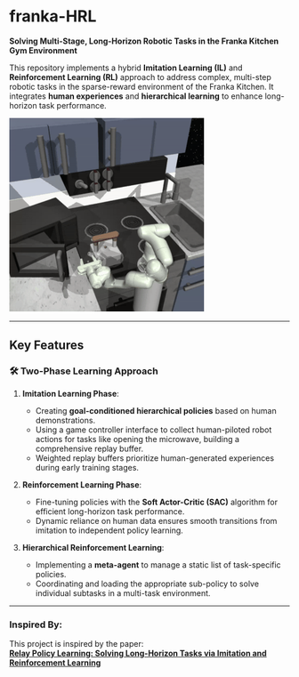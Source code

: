 # franka-HRL  

**Solving Multi-Stage, Long-Horizon Robotic Tasks in the Franka Kitchen Gym Environment**  

This repository implements a hybrid **Imitation Learning (IL)** and **Reinforcement Learning (RL)** approach to address complex, multi-step robotic tasks in the sparse-reward environment of the Franka Kitchen. It integrates **human experiences** and **hierarchical learning** to enhance long-horizon task performance.  

<img src="./thumbnails/Screencastfrom2024-10-2419-09-26-ezgif.com-video-to-gif-converter.gif" alt="Franka-HRL" width="350"/>

---

## Key Features  
### 🛠 **Two-Phase Learning Approach**  
1. **Imitation Learning Phase**:  
   - Creating **goal-conditioned hierarchical policies** based on human demonstrations.  
   - Using a game controller interface to collect human-piloted robot actions for tasks like opening the microwave, building a comprehensive replay buffer.  
   - Weighted replay buffers prioritize human-generated experiences during early training stages.  

2. **Reinforcement Learning Phase**:  
   - Fine-tuning policies with the **Soft Actor-Critic (SAC)** algorithm for efficient long-horizon task performance.  
   - Dynamic reliance on human data ensures smooth transitions from imitation to independent policy learning.  

3. **Hierarchical Reinforcement Learning**:
    - Implementing a **meta-agent** to manage a static list of task-specific policies.  
    - Coordinating and loading the appropriate sub-policy to solve individual subtasks in a multi-task environment.  

---

### **Inspired By**:
This project is inspired by the paper:  
**[Relay Policy Learning: Solving Long-Horizon Tasks via Imitation and Reinforcement Learning](https://arxiv.org/abs/2012.13479)**  




